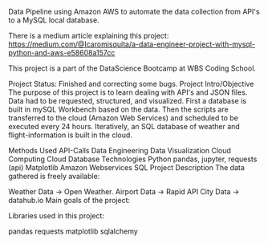 Data Pipeline using Amazon AWS to automate the data collection from API's to a MySQL local database.

There is a medium article explaining this project: https://medium.com/@Icaromisquita/a-data-engineer-project-with-mysql-python-and-aws-e58608a157cc

This project is a part of the DataScience Bootcamp at WBS Coding School. 

Project Status: Finished and correcting some bugs.
Project Intro/Objective
The purpose of this project is to learn dealing with API's and JSON files.
Data had to be requested, structured, and visualized. First a database is built in mySQL Workbench based on the data.
Then the scripts are transferred to the cloud (Amazon Web Services) and scheduled to be executed every 24 hours. Iteratively, an SQL database of weather and flight-information is built in the cloud.

Methods Used
API-Calls
Data Engineering
Data Visualization
Cloud Computing
Cloud Database
Technologies
Python
pandas, jupyter, requests (api)
Matplotlib
Amazon Webservices
SQL
Project Description
The data gathered is freely available:

Weather Data -> Open Weather.
Airport Data -> Rapid API
City Data -> datahub.io
Main goals of the project:

Libraries used in this project:

pandas
requests
matplotlib
sqlalchemy
